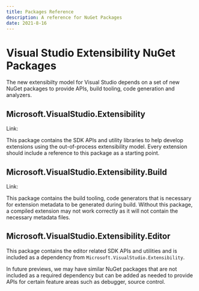 ```yaml
---
title: Packages Reference
description: A reference for NuGet Packages
date: 2021-8-16
---
```


# Visual Studio Extensibility NuGet Packages
The new extensibilty model for Visual Studio depends on a set of new NuGet packages to provide APIs, build tooling, code generation and analyzers. 

## Microsoft.VisualStudio.Extensibility
Link: <TBD>

This package contains the SDK APIs and utility libraries to help develop extensions using the out-of-process extensibility model. Every extension should include a reference to this package as a starting point.

## Microsoft.VisualStudio.Extensibility.Build
Link: <TBD>

This package contains the build tooling, code generators that is necessary for extension metadata to be generated during build. Without this package, a compiled extension may not work correctly as it will not contain the necessary metadata files.

## Microsoft.VisualStudio.Extensibility.Editor
This package contains the editor related SDK APIs and utilities and is included as a dependency from `Microsoft.VisualStudio.Extensibility`. 

In future previews, we may have similar NuGet packages that are not included as a required dependency but can be added as needed to provide APIs for certain feature areas such as debugger, source control.
